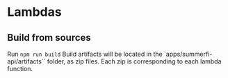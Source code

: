 # Lambdas

## Build from sources

Run `npm run build`
Build artifacts will be located in the `apps/summerfi-api/artifacts`` folder, as zip files.
Each zip is corresponding to each lambda function.
